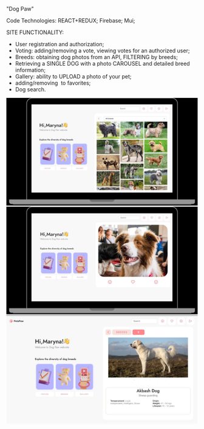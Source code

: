 "Dog Paw"

Code Technologies:
 REACT+REDUX;
 Firebase;
 Mui;

SITE FUNCTIONALITY:
* User registration and authorization;
* Voting: adding/removing a vote, viewing votes for an authorized user;
* Breeds: obtaining dog photos from an API, FILTERING by breeds;
* Retrieving a SINGLE DOG with a photo CAROUSEL and detailed breed information;
* Gallery: ability to UPLOAD a photo of your pet;
* adding/removing  to favorites;
* Dog search.

![Image alt](https://github.com/zhukmarina/dog_paw/blob/main/public/img/dogPaw.png)
![Image alt](https://github.com/zhukmarina/dog_paw/blob/main/public/img/dogPaw1.png)
![Image alt](https://github.com/zhukmarina/dog_paw/blob/main/public/img/dogPaw2.png)